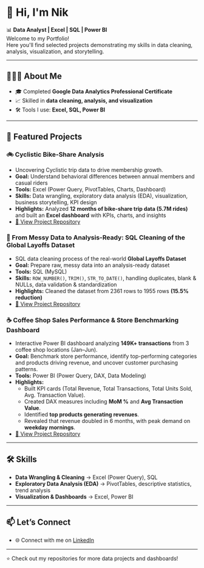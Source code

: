 # 👋 Hi, I'm Nik

📊 **Data Analyst | Excel | SQL | Power BI**  
Welcome to my Portfolio!  
Here you'll find selected projects demonstrating my skills in data cleaning, analysis, visualization, and storytelling.  

---

## 👨🏻‍💼 About Me  
- 🎓 Completed **Google Data Analytics Professional Certificate**  
- 📈 Skilled in **data cleaning, analysis, and visualization**  
- 🛠️ Tools I use: **Excel, SQL, Power BI**  

---

## 📂 Featured Projects  

### 🚲 Cyclistic Bike-Share Analysis
- Uncovering Cyclistic trip data to drive membership growth.
- **Goal:** Understand behavioral differences between annual members and casual riders
- **Tools:** Excel (Power Query, PivotTables, Charts, Dashboard)
- **Skills:** Data wrangling, exploratory data analysis (EDA), visualization, business storytelling, KPI design  
- **Highlights:** Analyzed **12 months of bike-share trip data (5.7M rides)** and built an **Excel dashboard** with KPIs, charts, and insights
- [🔗 View Project Repository](https://github.com/nmakmal/cyclistic-bike-share-analysis)  

### 🧹 From Messy Data to Analysis-Ready: SQL Cleaning of the Global Layoffs Dataset 
- SQL data cleaning process of the real-world **Global Layoffs Dataset**
- **Goal:** Prepare raw, messy data into an analysis-ready dataset
- **Tools:** SQL (MySQL)
- **Skills:** `ROW_NUMBER()`, `TRIM()`, `STR_TO_DATE()`, handling duplicates, blank & NULLs, data validation & standardization
- **Highlights:** Cleaned the dataset from 2361 rows to 1955 rows **(15.5% reduction)**
- [🔗 View Project Repository](https://github.com/nmakmal/sql-world-layoffs-data-cleaning)  

### ☕ Coffee Shop Sales Performance & Store Benchmarking Dashboard   
- Interactive Power BI dashboard analyzing **149K+ transactions** from 3 coffee shop locations (Jan–Jun). 
- **Goal:** Benchmark store performance, identify top-performing categories and products driving revenue, and uncover customer purchasing patterns. 
- **Tools:** Power BI (Power Query, DAX, Data Modeling) 
- **Highlights:** 
  - Built KPI cards (Total Revenue, Total Transactions, Total Units Sold, Avg. Transaction Value). 
  - Created DAX measures including **MoM %** and **Avg Transaction Value**. 
  - Identified **top products generating revenues**. 
  - Revealed that revenue doubled in 6 months, with peak demand on **weekday mornings**. 
- [🔗 View Project Repository](https://github.com/nmakmal/powerbi-coffee-shop-sales-dashboard)

---

## 🛠️ Skills  

- **Data Wrangling & Cleaning** → Excel (Power Query), SQL  
- **Exploratory Data Analysis (EDA)** → PivotTables, descriptive statistics, trend analysis  
- **Visualization & Dashboards** → Excel, Power BI

  
---

## 📫 Let’s Connect  
- 🌐 Connect with me on [LinkedIn](https://www.linkedin.com/in/nmakmal)  

---

⭐️ Check out my repositories for more data projects and dashboards!  
